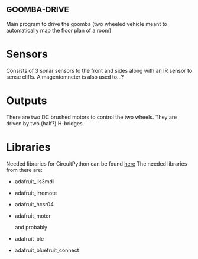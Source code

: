 ## GOOMBA-DRIVE
Main program to drive the goomba (two wheeled vehicle meant to automatically map the floor plan of a room)

# Sensors
Consists of 3 sonar sensors to the front and sides along with an IR sensor to sense cliffs.
A magentomneter is also used to...?

# Outputs
There are two DC brushed motors to control the two wheels. They are driven by two (half?) H-bridges.

# Libraries
Needed libraries for CircuitPython can be found [here](https://learn.adafruit.com/adafruit-feather-sense/feather-sense-circuitpython-libraries "Feather Sense CircuitPython Libraries")
The needed libraries from there are:
- adafruit_lis3mdl
- adafruit_irremote
- adafruit_hcsr04
- adafruit_motor

  and probably  
  
- adafruit_ble
- adafruit_bluefruit_connect
